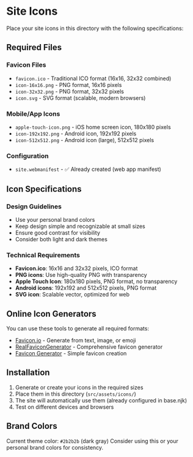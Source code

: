 # Site Icons

Place your site icons in this directory with the following specifications:

## Required Files

### Favicon Files
- `favicon.ico` - Traditional ICO format (16x16, 32x32 combined)
- `icon-16x16.png` - PNG format, 16x16 pixels
- `icon-32x32.png` - PNG format, 32x32 pixels
- `icon.svg` - SVG format (scalable, modern browsers)

### Mobile/App Icons
- `apple-touch-icon.png` - iOS home screen icon, 180x180 pixels
- `icon-192x192.png` - Android icon, 192x192 pixels
- `icon-512x512.png` - Android icon (large), 512x512 pixels

### Configuration
- `site.webmanifest` - ✅ Already created (web app manifest)

## Icon Specifications

### Design Guidelines
- Use your personal brand colors
- Keep design simple and recognizable at small sizes
- Ensure good contrast for visibility
- Consider both light and dark themes

### Technical Requirements
- **Favicon.ico**: 16x16 and 32x32 pixels, ICO format
- **PNG icons**: Use high-quality PNG with transparency
- **Apple Touch Icon**: 180x180 pixels, PNG format, no transparency
- **Android icons**: 192x192 and 512x512 pixels, PNG format
- **SVG icon**: Scalable vector, optimized for web

## Online Icon Generators

You can use these tools to generate all required formats:
- [Favicon.io](https://favicon.io/) - Generate from text, image, or emoji
- [RealFaviconGenerator](https://realfavicongenerator.net/) - Comprehensive favicon generator
- [Favicon Generator](https://www.favicon-generator.org/) - Simple favicon creation

## Installation

1. Generate or create your icons in the required sizes
2. Place them in this directory (`src/assets/icons/`)
3. The site will automatically use them (already configured in base.njk)
4. Test on different devices and browsers

## Brand Colors

Current theme color: `#2b2b2b` (dark gray)
Consider using this or your personal brand colors for consistency. 